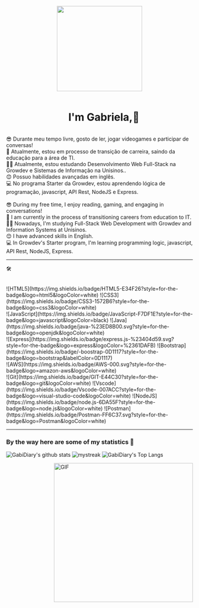 
<p align="center">
  <img src="https://miro.medium.com/max/2048/1*OohqW5DGh9CQS4hLY5FXzA.png" height="230"/>
</p>

<div id="user-content-toc">
  <ul align="center">
    <summary><h1 style="display: inline-block">I'm Gabriela,👋 </h1></summary>
  </ul>
</div>


😎 Durante meu tempo livre, gosto de ler, jogar videogames e participar de conversas!<br> 
💪 Atualmente, estou em processo de transição de carreira, saindo da educação para a área de TI. <br>
👩‍💻 Atualmente, estou estudando Desenvolvimento Web Full-Stack na Growdev e Sistemas de Informação na Unisinos..<br>
😊 Possuo habilidades avançadas em inglês.<br> 
💻 No programa Starter da Growdev, estou aprendendo lógica de programação, javascript, API Rest, NodeJS e Express.
<br>
<br>
😎 During my free time, I enjoy reading, gaming, and engaging in conversations!<br> 
💪 I am currently in the process of transitioning careers from education to IT. <br>
👩‍💻 Nowadays, I'm studying Full-Stack Web Development with Growdev and Information Systems at Unisinos.<br>
😊 I have advanced skills in English.<br> 
💻 In Growdev's Starter program, I'm learning programming logic, javascript, API
Rest, NodeJS, Express.<br>

<HR>

 🛠 
 
 <br>
![HTML5](https://img.shields.io/badge/HTML5-E34F26?style=for-the-badge&logo=html5&logoColor=white)
![CSS3](https://img.shields.io/badge/CSS3-1572B6?style=for-the-badge&logo=css3&logoColor=white)
<br>
![JavaScript](https://img.shields.io/badge/JavaScript-F7DF1E?style=for-the-badge&logo=javascript&logoColor=black)
![Java](https://img.shields.io/badge/java-%23ED8B00.svg?style=for-the-badge&logo=openjdk&logoColor=white)
<br>
![Express](https://img.shields.io/badge/express.js-%23404d59.svg?style=for-the-badge&logo=express&logoColor=%2361DAFB)
![Bootstrap](https://img.shields.io/badge/-boostrap-0D1117?style=for-the-badge&logo=bootstrap&labelColor=0D1117)
<br>
![AWS](https://img.shields.io/badge/AWS-000.svg?style=for-the-badge&logo=amazon-aws&logoColor=white)
<br>
![Git](https://img.shields.io/badge/GIT-E44C30?style=for-the-badge&logo=git&logoColor=white)
![Vscode](https://img.shields.io/badge/Vscode-007ACC?style=for-the-badge&logo=visual-studio-code&logoColor=white)
![NodeJS](https://img.shields.io/badge/node.js-6DA55F?style=for-the-badge&logo=node.js&logoColor=white)
![Postman](https://img.shields.io/badge/Postman-FF6C37.svg?style=for-the-badge&logo=Postman&logoColor=white)
<br>
<HR>

### By the way here are some of my statistics 🚀
![GabiDiary's github stats](https://github-readme-stats.vercel.app/api?username=GabrielaSHReppold&show_icons=true&theme=tokyonight)
<img src="https://github-readme-streak-stats.herokuapp.com/?user=GabrielaSHReppold&theme=tokyonight" alt="mystreak"/>
![GabiDiary's Top Langs](https://github-readme-stats.vercel.app/api/top-langs/?username=GabrielaSHReppold&theme=tokyonight&layout=compact)

<img align="right" width="375" alt="GIF" src="https://github.com/vimalverma558/vimalverma558/blob/v2/img/dino.gif" />
